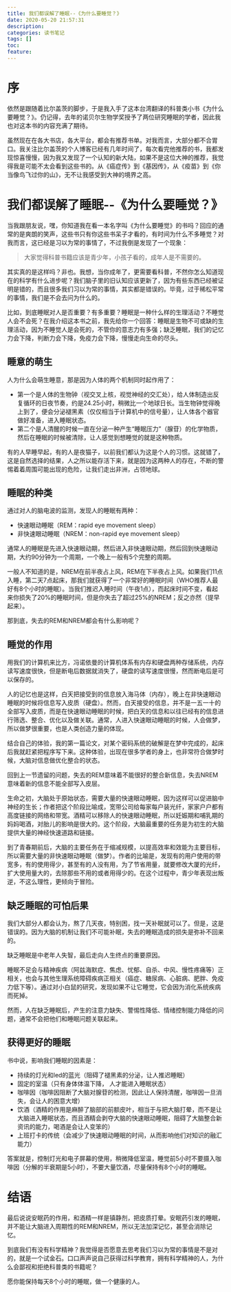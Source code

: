 ```yaml
---
title: 我们都误解了睡眠--《为什么要睡觉？》
date: 2020-05-20 21:57:31
description: 
categories: 读书笔记
tags: [] 
toc: 
feature: 
---
```


# 序

依然是跟随着比尔盖茨的脚步，于是我入手了这本台湾翻译的科普类小书《为什么要睡觉？》。仍记得，去年的诺贝尔生物学奖授予了两位研究睡眠的学者，因此我也对这本书的内容充满了期待。

<!-- more -->

虽然现在在各大书店，各大平台，都会有推荐书单。对我而言，大部分都不合胃口。我关注比尔盖茨的个人博客已经有几年时间了，每次看完他推荐的书，我都发现惊喜慢慢，因为我又发现了一个认知的新大陆，如果不是这位大神的推荐，我觉得我是可能不太会看到这些书的。从《癌症传》到《基因传》，从《疫苗》到《你当像鸟飞过你的山》，无不让我感受到大神的境界之高。

# 我们都误解了睡眠--《为什么要睡觉？》

当我跟朋友说，嘿，你知道我在看一本名字叫《为什么要睡觉》的书吗？回应的通常的是爽朗的笑声，这些书只有你这些书呆子才看的，有时间为什么不多睡觉？对我而言，这已经是习以为常的事情了，不过我倒是发现了一个现象：

> 大家觉得科普书籍应该是青少年，小孩子看的，成年人是不需要的。

其实真的是这样吗？非也。我想，当你成年了，更需要看科普，不然你怎么知道现在的科学有什么进步呢？我们脑子里的旧认知应该更新了，因为有些东西已经被证明是错的，而且很多我们习以为常的事情，其实都是错误的。毕竟，过于稀松平常的事情，我们是不会去问为什么的。

比如，到底睡眠对人是否重要？有多重要？睡眠是一种什么样的生理活动？不睡觉人会不会死？在我介绍这本书之前，我先给你一个回答：睡眠是生物不可或缺的生理活动，因为不睡觉人是会死的，不管你的意志力有多强；缺乏睡眠，我们的记忆力会下降，判断力会下降，免疫力会下降，慢慢走向生命的尽头。

## 睡意的萌生

人为什么会萌生睡意，那是因为人体的两个机制同时起作用了：

- 第一个是人体的生物钟（视交叉上核，视觉神经的交汇处），给人体制造出反复循环的日夜节奏，约是24.25小时，稍微比一个地球日长。当生物钟觉得晚上到了，便会分泌褪黑素（仅仅相当于计算机中的信号量），让人体各个器官做好准备，进入睡眠状态。
- 第二个是人清醒的时候一直在分泌一种产生“睡眠压力”（腺苷）的化学物质，然后在睡眠的时候被清除，让人感觉到想睡觉的就是这种物质。

有的人早睡早起，有的人是夜猫子，以前我们都认为这是个人的习惯。这就错了，这是自然选择的结果，人之所以能存活下来，就是因为这两种人的存在，不断的警惕着着周围可能出现的危险，让我们走出非洲，占领地球。

## 睡眠的种类

通过对人的脑电波的监测，发现人的睡眠有两种：

- 快速眼动睡眠（REM：rapid eye movement sleep）
- 非快速眼动睡眠（NREM：non-rapid eye movement sleep）

通常人的睡眠是先进入快速眼动期，然后进入非快速眼动期，然后回到快速眼动期，大约90分钟为一个周期，一个晚上一般有5个完整的周期。

一般人不知道的是，NREM在前半夜占上风，REM在下半夜占上风。如果我们11点入睡，第二天7点起床，那我们就获得了一个非常好的睡眠时间（WHO推荐人最好有8个小时的睡眠）。当我们推迟入睡时间（午夜1点），而起床时间不变，看起来你损失了20%的睡眠时间，但是你失去了超过25%的NREM；反之亦然（提早起来）。

那到底，失去的REM和NREM都会有什么影响呢？

## 睡觉的作用

用我们的计算机来比方，冯诺依曼的计算机体系有内存和硬盘两种存储系统，内存读写速度很快，但是断电后数据就消失了，硬盘的读写速度很慢，然而断电后是可以保存的。

人的记忆也是这样，白天把接受到的信息放入海马体（内存），晚上在非快速眼动睡眠的时候将信息写入皮质（硬盘）。然而，白天接受的信息，并不是一五一十的全部写入皮质，而是在快速眼动睡眠的时候，把白天的信息和以往已经有的信息进行筛选、整合、优化以及做关联。通常，人进入快速眼动睡眠的时候，人会做梦，所以做梦很重要，也是人类创造力量的体现。

结合自己的体验，我的第一篇论文，对某个密码系统的破解是在梦中完成的，起床后我就赶紧把程序写下来。这种体验，出现在很多学者的身上，也非常符合做梦时候，大脑对信息做优化整合的状态。

回到上一节遗留的问题，失去的REM意味着不能很好的整合新信息，失去NREM意味着新的信息不能全部写入皮层。

生命之初，大脑处于原始状态，需要大量的快速眼动睡眠，因为这样可以促进脑中神经的生长；作者把这个阶段比喻成，宽带公司给每家每户装光纤，家家户户都有高度链接的网络和带宽。酒精可以移除人的快速眼动睡眠，所以妊娠期和哺乳期的妈妈喝酒，对胎儿的影响是很大的。这个阶段，大脑最重要的任务是为初生的大脑提供大量的神经快速道路和链接。

到了青春期前后，大脑的主要任务在于缩减规模，以提高效率和效能为主要目标，所以需要大量的非快速眼动睡眠（做梦）。作者的比喻是，发现有的用户使用的带宽多，有的使用得少，甚至有的人没有用，为了节省用量，就要修改大厦的光纤，扩大使用量大的，去除那些不用的或者用得少的。在这个过程中，青少年表现出叛逆，不这么理性，更倾向于冒险。



## 缺乏睡眠的可怕后果

我们大部分人都会认为，熬了几天夜，特别困，找一天补眠就可以了。但是，这是错误的。因为大脑的机制让我们不可能补眠，失去的睡眠造成的损失是弥补不回来的。

缺乏睡眠是中老年人失智，最后走向人生终点的重要原因。

睡眠不足会与精神疾病（阿兹海默症、焦虑、忧郁、自杀、中风、慢性疼痛等）正相关，也会与其他生理系统障碍疾病正相关（癌症、糖尿病、心脏病、肥胖、免疫力低下等）。通过对小白鼠的研究，发现如果不让它睡觉，它会因为消化系统疾病而死掉。

然而，人在缺乏睡眠后，产生的注意力缺失、警惕性降低、情绪控制能力降低的问题，通常不会把他们和睡眠问题关联起来。

## 获得更好的睡眠

书中说，影响我们睡眠的因素是：

- 持续的灯光和led的蓝光（阻碍了褪黑素的分泌，让人推迟睡眠）
- 固定的室温（只有身体体温下降， 人才能进入睡眠状态）
- 咖啡因（咖啡因阻断了大脑对腺苷的检测，因此让人保持清醒，咖啡因一旦消失，会让人的困意大增）
- 饮酒（酒精的作用是麻醉了脑部的前额皮叶，相当于与把大脑打晕，而不是让大脑进入睡眠状态，而且酒精会剥夺大脑的快速眼动睡眠，阻碍了大脑整合新资讯的能力，喝酒是会让人变笨的）
- 上班打卡的传统（会减少了快速眼动睡眠的时间，从而影响他们对知识的融汇能力）

答案就是，控制灯光和电子屏幕的使用，稍微降低室温，睡觉前5小时不要摄入咖啡因（分解的半衰期是5小时），不要大量饮酒，尽量保持有8个小时的睡眠。

# 结语

最后说说安眠药的作用，和酒精一样是镇静剂，把皮质打晕。安眠药引发的睡眠，并不能让大脑进入周期性的REM和NREM，所以无法加深记忆，甚至会消除记忆。

到底我们有没有科学精神？我觉得是否愿意去思考我们习以为常的事情是不是对的，就是一个试金石。口口声声说自己获得过科学教育，拥有科学精神的人，为什么会鄙视和拒绝科普类的书籍呢？

愿你能保持每天8个小时的睡眠，做一个健康的人。